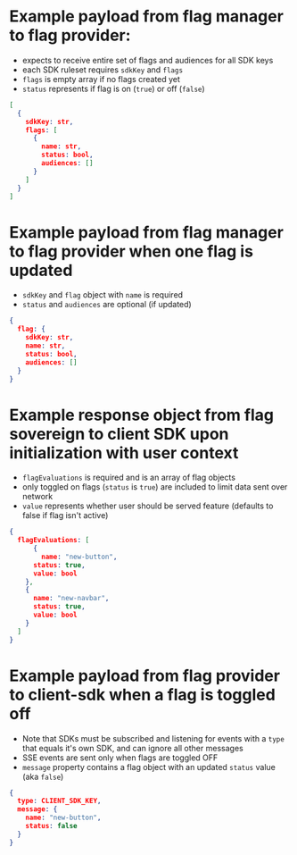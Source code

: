 # Example payload from flag manager to flag provider:
- expects to receive entire set of flags and audiences for all SDK keys
- each SDK ruleset requires `sdkKey` and `flags`
- `flags` is empty array if no flags created yet
- `status` represents if flag is on (`true`) or off (`false`)

```json
[
  {
    sdkKey: str,
    flags: [ 
      {
        name: str,
        status: bool, 
        audiences: []
      }
    ]
  }
]
```
# Example payload from flag manager to flag provider when one flag is updated
- `sdkKey` and `flag` object with `name` is required
- `status` and `audiences` are optional (if updated) 
```json
{
  flag: {
    sdkKey: str,
    name: str,
    status: bool,
    audiences: []
  }
}
```

# Example response object from flag sovereign to client SDK upon initialization with user context
- `flagEvaluations` is required and is an array of flag objects
- only toggled on flags (`status` is `true`) are included to limit data sent over network
- `value` represents whether user should be served feature (defaults to false if flag isn't active)
```json
{
  flagEvaluations: [
      {
        name: "new-button",
      status: true, 
      value: bool 
    },
    {
      name: "new-navbar",
      status: true, 
      value: bool
    }
  ]
} 
```
# Example payload from flag provider to client-sdk when a flag is toggled off
- Note that SDKs must be subscribed and listening for events with a `type` that equals it's own SDK, and can ignore all other messages
- SSE events are sent only when flags are toggled OFF
- `message` property contains a flag object with an updated `status` value (aka `false`)
```json
{
  type: CLIENT_SDK_KEY, 
  message: {
    name: "new-button",
    status: false
  }
}
```
